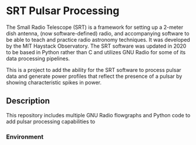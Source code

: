 # SRT Pulsar Processing

The Small Radio Telescope (SRT) is a framework for setting up a 2-meter dish antenna, (now software-defined) radio, and accompanying software to be able to teach and practice radio astronomy techniques. It was developed by the MIT Haystack Observatory. The SRT software was updated in 2020 to be based in Python rather than C and utilizes GNU Radio for some of its data processing pipelines.

This is a project to add the ability for the SRT software to process pulsar data and generate power profiles that reflect the presence of a pulsar by showing characteristic spikes in power.

## Description

This repository includes multiple GNU Radio flowgraphs and Python code to add pulsar processing capabilities to 

### Environment
